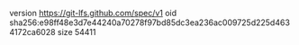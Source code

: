 version https://git-lfs.github.com/spec/v1
oid sha256:e98ff48e3d7e44240a70278f97bd85dc3ea236ac009725d225d4634172ca6028
size 54411
